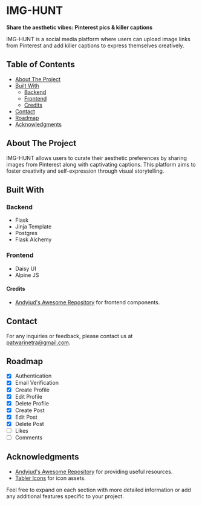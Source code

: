 # IMG-HUNT

**Share the aesthetic vibes: Pinterest pics & killer captions**

IMG-HUNT is a social media platform where users can upload image links from Pinterest and add killer captions to express themselves creatively.

## Table of Contents

- [About The Project](#about-the-project)
- [Built With](#built-with)
  - [Backend](#backend)
  - [Frontend](#frontend)
  - [Credits](#credits)
- [Contact](#contact)
- [Roadmap](#roadmap)
- [Acknowledgments](#acknowledgments)

## About The Project

IMG-HUNT allows users to curate their aesthetic preferences by sharing images from Pinterest along with captivating captions. This platform aims to foster creativity and self-expression through visual storytelling.

## Built With

### Backend
- Flask
- Jinja Template
- Postgres
- Flask Alchemy

### Frontend
- Daisy UI
- Alpine JS

#### Credits

- [Andyjud's Awesome Repository](https://github.com/andyjud/awesome) for frontend components.

## Contact

For any inquiries or feedback, please contact us at [patwarinetra@gmail.com](mailto:patwarinetra@gmail.com).

## Roadmap

- [x] Authentication
- [x] Email Verification
- [x] Create Profile
- [x] Edit Profile
- [x] Delete Profile
- [x] Create Post
- [x] Edit Post
- [x] Delete Post
- [ ] Likes 
- [ ] Comments

## Acknowledgments

- [Andyjud's Awesome Repository](https://github.com/andyjud/awesome) for providing useful resources.
- [Tabler Icons](https://tabler.io/icons) for icon assets.

Feel free to expand on each section with more detailed information or add any additional features specific to your project.
